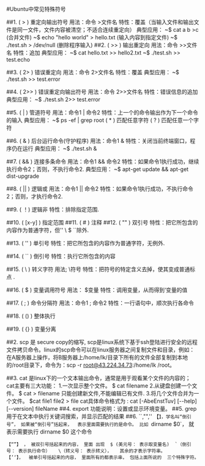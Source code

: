 #Ubuntu中常见特殊符号

##1. ( > ) 重定向输出符号
用法：命令 >文件名
特性：覆盖（当输入文件和输出文件是同一文件，文件内容被清空；不适合连续重定向）
典型应用：
~$ cat a b >c  (合并文件)
~$ echo "hello world" > hello.txt  (输入内容到指定文件)
~$ ./test.sh > /dev/null (删除程序输入)
##2. ( >> ) 输出重定向
用法：命令 >>文件名
特性：追加
典型应用：
~$ cat hello.txt >> hello2.txt
~$ ./test.sh >> test.echo

##3. ( 2> ) 错误重定向
用法：命令 2>文件名
特性：覆盖
典型应用：
~$ ./test.sh >> test.error

##4. ( 2>> ) 错误重定向输出符号
用法：命令 2>>文件名
特性：错误信息的追加
典型应用：
~$ ./test.sh 2>>  test.error

##5. ( | ) 管道符号
用法：命令1 | 命令2
特性：上一个的命令输出作为下一个命令的输入
典型应用：
~$ ps -ef | grep root
( * ) 匹配任意字符
( ? ) 匹配任意一个字符

##6. ( & ) 后台运行命令(守护程序)
用法：命令1 &
特性：关闭当前终端窗口，程序仍在运行
典型应用：
~$ ./test.sh &

##7. ( && ) 连接多条命令
用法：命令1 && 命令2
特性：如果命令1执行成功，继续执行命令2；否则，不执行命令2.
典型应用：
~$ apt-get update && apt-get dist-upgrade

##8. ( || ) 逻辑或
用法：命令1 || 命令2 
特性：如果命令1执行成功，不执行命令2；否则，才执行命令2.

##9. ( ！) 逻辑非
特性：排除指定范围.

##10. ( [x-y] ) 指定范围
##11. ( # ) 注释
##12. ( "" ) 双引号
特性：把它所包含的内容作为普通字符，但'' \ $ ``除外.

##13. ( '' ) 单引号
特性：把它所包含的内容作为普通字符，无例外.

##14. ( `` ) 倒引号
特性：执行它所包含的内容

##15. ( \ ) 转义字符
用法; \符号
特性：把符号的特定含义去掉，使其变成普通标点 .

##16. ( $ ) 变量调用符号
用法： $变量
特性：调用变量，从而得到‘变量的值

##17. ( ; ) 命令分隔符
用法：命令1 ; 命令2
特性：一行语句中，顺次执行各命令

##18. ( () ) 整体执行

##19. ( {} ) 变量分离

##2. scp
	是 secure copy的缩写, scp是linux系统下基于ssh登陆进行安全的远程文件拷贝命令。linux的scp命令可以在linux服务器之间复制文件和目录，例如：在A服务器上操作，将B服务器上/home/lk/目录下所有的文件全部复制到本地的/root目录下，命令为：scp -r root@43.224.34.73:/home/lk /root。
	
##3. cat
	是linux下的一个文本输出命令，通常是用于观看某个文件的内容的；
	cat主要有三大功能：
	1.一次显示整个文件。
	$ cat   filename
	2.从键盘创建一个文件。
	$ cat  >  filename
	只能创建新文件,不能编辑已有文件.
	3.将几个文件合并为一个文件。
	$cat   file1   file2  > file
	cat具体命令格式为 : cat [-AbeEnstTuv] [--help] [--version] fileName
##4. export
	功能说明：设置或显示环境变量。
##5. grep
	用于在文本中执行关键词搜索，并显示匹配的结果
##6. ``,"",''
	【`】，学名叫“倒引号”， 如果被“倒引号”括起来，  表示里面需要执行的是命令。
	比如 `dirname $0`，  就表示需要执行   dirname $0  这个命令

	【“”】 ， 被双引号括起来的内容， 里面 出现  $ (美元号： 表示取变量名)  `（倒引号： 表示执行命令）   \（转义号： 表示转义），   其余的才表示字符串。
	【’‘】，  被单引号括起来的内容， 里面所有的都表示串， 包括上面所说的  三个特殊字符。
